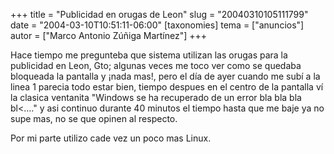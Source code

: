 +++
title = "Publicidad en orugas de Leon"
slug = "20040310105111799"
date = "2004-03-10T10:51:11-06:00"
[taxonomies]
tema = ["anuncios"]
autor = ["Marco Antonio Zúñiga Martínez"]
+++

Hace tiempo me pregunteba que sistema utilizan las orugas para la
publicidad en Leon, Gto; algunas veces me toco ver como se quedaba
bloqueada la pantalla y ¡nada mas!, pero el día de ayer cuando me subí a
la linea 1 parecia todo estar bien, tiempo despues en el centro de la
pantalla ví la clasica ventanita &quot;Windows se ha recuperado de un
error bla bla bla bl\<….&quot; y asi continuo durante 40 minutos el
tiempo hasta que me baje ya no supe mas, no se que opinen al respecto.

Por mi parte utilizo cade vez un poco mas Linux.
